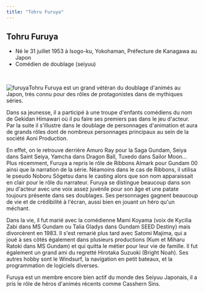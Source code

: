 ```yaml
---
title: "Tohru Furuya"
---
```


Tohru Furuya
------------


* Né le 31 juillet 1953 à Isogo-ku, Yokohaman, Préfecture de Kanagawa au Japon
* Comédien de doublage (seiyuu)


 


![furuya](/images/stories/Encyclopedie/biographies/furuya.jpg)Tohru Furuya est un grand vétéran du doublage d'animés au Japon, très connu pour des rôles de protagonistes dans de mythiques séries.


Dans sa jeunesse, il a participé à une troupe d'enfants comédiens du nom de Gekidan Himawari où il pu faire ses premiers pas dans le jeu d'acteur. Par la suite il s'illustre dans le doublage de personnages d'animation et aura de grands rôles dont de nombreux personnages principaux au sein de la société Aoni Production.


En effet, on le retrouve derrière Amuro Ray pour la Saga Gundam, Seiya dans Saint Seiya, Yamcha dans Dragon Ball, Tuxedo dans Sailor Moon... Plus récemment, Furuya a repris le rôle de Ribbons Almark pour Gundam 00 ainsi que la narration de la série. Néamoins dans le cas de Ribbons, il utilisa le pseudo Noboru Sôgetsu dans le casting alors que son nom apparaissait en clair pour le rôle du narrateur. Furuya se distingue beaucoup dans son jeu d'acteur avec une voix assez juvénile pour son âge et une patate toujours présente dans ses doublages. Ses personnages gagnent beaucoup de vie et de crédibilité à l'écran, aussi bien en jouant un héro qu'un méchant.


Dans la vie, il fut marié avec la comédienne Mami Koyama (voix de Kycilia Zabi dans MS Gundam ou Talia Gladys dans Gundam SEED Destiny) mais divorcèrent en 1983. Il s'est remarié plus tard avec Satomi Majima, qui a joué à ses côtés également dans plusieurs productions (Kum et Miharu Ratoki dans MS Gundam) et qui quitta le métier pour leur vie de famille. Il fut également un grand ami du regretté Hirotaka Suzuoki (Bright Noah). Ses autres hobby sont le Windsurf, la navigation en petit bateaux, et la programmation de logiciels diverses.


Furuya est un membre encore bien actif du monde des Seiyuu Japonais, il a pris le rôle de héros d'animés récents comme Casshern Sins.

